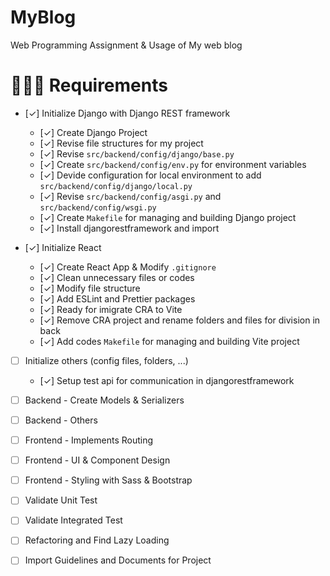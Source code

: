 # MyBlog
Web Programming Assignment &amp; Usage of My web blog

# 🧑🏼‍💻 Requirements
- [✓] Initialize Django with Django REST framework
  - [✓] Create Django Project
  - [✓] Revise file structures for my project
  - [✓] Revise `src/backend/config/django/base.py`
  - [✓] Create `src/backend/config/env.py` for environment variables
  - [✓] Devide configuration for local environment to add `src/backend/config/django/local.py`
  - [✓] Revise `src/backend/config/asgi.py` and `src/backend/config/wsgi.py`
  - [✓] Create `Makefile` for managing and building Django project
  - [✓] Install djangorestframework and import

- [✓] Initialize React
  - [✓] Create React App & Modify `.gitignore`
  - [✓] Clean unnecessary files or codes
  - [✓] Modify file structure
  - [✓] Add ESLint and Prettier packages
  - [✓] Ready for imigrate CRA to Vite
  - [✓] Remove CRA project and rename folders and files for division in back
  - [✓] Add codes `Makefile` for managing and building Vite project

- [ ] Initialize others (config files, folders, ...)
  - [✓] Setup test api for communication in djangorestframework

- [ ] Backend - Create Models & Serializers
- [ ] Backend - Others
- [ ] Frontend - Implements Routing
- [ ] Frontend - UI & Component Design
- [ ] Frontend - Styling with Sass & Bootstrap
- [ ] Validate Unit Test
- [ ] Validate Integrated Test
- [ ] Refactoring and Find Lazy Loading
- [ ] Import Guidelines and Documents for Project